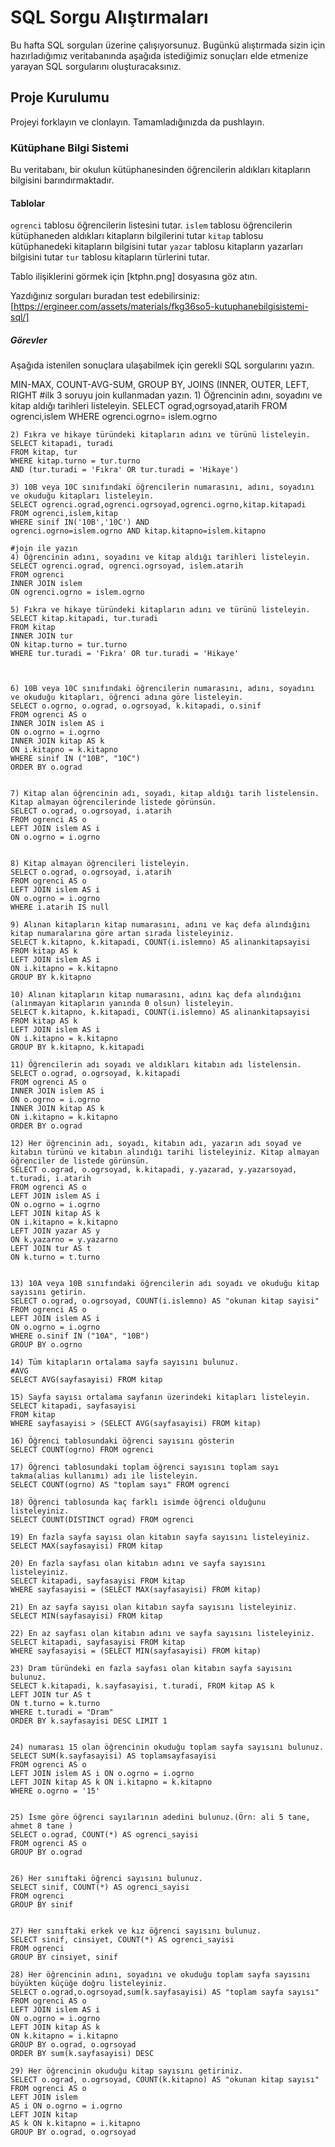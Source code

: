 # SQL Sorgu Alıştırmaları

Bu hafta SQL sorguları üzerine çalışıyorsunuz. Bugünkü alıştırmada sizin için hazırladığımız veritabanında aşağıda istediğimiz sonuçları elde etmenize yarayan SQL sorgularını oluşturacaksınız.

## Proje Kurulumu
Projeyi forklayın ve clonlayın. Tamamladığınızda da pushlayın.

### Kütüphane Bilgi Sistemi

Bu veritabanı, bir okulun kütüphanesinden öğrencilerin aldıkları kitapların bilgisini barındırmaktadır.

#### Tablolar 
`ogrenci` tablosu öğrencilerin listesini tutar.
`islem` tablosu öğrencilerin kütüphaneden aldıkları kitapların bilgilerini tutar
`kitap` tablosu kütüphanedeki kitapların bilgisini tutar
`yazar` tablosu kitapların yazarları bilgisini tutar
`tur` tablosu kitapların türlerini tutar.

Tablo ilişiklerini görmek için [ktphn.png] dosyasına göz atın.

Yazdığınız sorguları buradan test edebilirsiniz: [https://ergineer.com/assets/materials/fkg36so5-kutuphanebilgisistemi-sql/]


##### Görevler
Aşağıda istenilen sonuçlara ulaşabilmek için gerekli SQL sorgularını yazın. 


MIN-MAX, COUNT-AVG-SUM, GROUP BY, JOINS (INNER, OUTER, LEFT, RIGHT
	#ilk 3 soruyu join kullanmadan yazın.
	1) Öğrencinin adını, soyadını ve kitap aldığı tarihleri listeleyin.
	SELECT ograd,ogrsoyad,atarih 
    FROM ogrenci,islem 
    WHERE ogrenci.ogrno= islem.ogrno

	
	2) Fıkra ve hikaye türündeki kitapların adını ve türünü listeleyin.
	SELECT kitapadi, turadi
    FROM kitap, tur
    WHERE kitap.turno = tur.turno
    AND (tur.turadi = 'Fıkra' OR tur.turadi = 'Hikaye')
	
	3) 10B veya 10C sınıfındaki öğrencilerin numarasını, adını, soyadını ve okuduğu kitapları listeleyin.
	SELECT ogrenci.ograd,ogrenci.ogrsoyad,ogrenci.ogrno,kitap.kitapadi
    FROM ogrenci,islem,kitap
    WHERE sinif IN('10B','10C') AND
    ogrenci.ogrno=islem.ogrno AND kitap.kitapno=islem.kitapno
	
	#join ile yazın
	4) Öğrencinin adını, soyadını ve kitap aldığı tarihleri listeleyin.
	SELECT ogrenci.ograd, ogrenci.ogrsoyad, islem.atarih
	FROM ogrenci
	INNER JOIN islem
	ON ogrenci.ogrno = islem.ogrno
	
	5) Fıkra ve hikaye türündeki kitapların adını ve türünü listeleyin.
	SELECT kitap.kitapadi, tur.turadi
	FROM kitap
	INNER JOIN tur
	ON kitap.turno = tur.turno
	WHERE tur.turadi = 'Fıkra' OR tur.turadi = 'Hikaye'

	
	
	6) 10B veya 10C sınıfındaki öğrencilerin numarasını, adını, soyadını ve okuduğu kitapları, öğrenci adına göre listeleyin.
	SELECT o.ogrno, o.ograd, o.ogrsoyad, k.kitapadi, o.sinif
	FROM ogrenci AS o
	INNER JOIN islem AS i
	ON o.ogrno = i.ogrno 
    INNER JOIN kitap AS k
	ON i.kitapno = k.kitapno
	WHERE sinif IN ("10B", "10C")
	ORDER BY o.ograd

	
	7) Kitap alan öğrencinin adı, soyadı, kitap aldığı tarih listelensin. Kitap almayan öğrencilerinde listede görünsün.
	SELECT o.ograd, o.ogrsoyad, i.atarih
	FROM ogrenci AS o
	LEFT JOIN islem AS i
	ON o.ogrno = i.ogrno

	
	8) Kitap almayan öğrencileri listeleyin.
	SELECT o.ograd, o.ogrsoyad, i.atarih
	FROM ogrenci AS o
	LEFT JOIN islem AS i
	ON o.ogrno = i.ogrno
	WHERE i.atarih IS null
	
	9) Alınan kitapların kitap numarasını, adını ve kaç defa alındığını kitap numaralarına göre artan sırada listeleyiniz.
	SELECT k.kitapno, k.kitapadi, COUNT(i.islemno) AS alinankitapsayisi
	FROM kitap AS k
	LEFT JOIN islem AS i
	ON i.kitapno = k.kitapno
	GROUP BY k.kitapno
	
	10) Alınan kitapların kitap numarasını, adını kaç defa alındığını (alınmayan kitapların yanında 0 olsun) listeleyin.
    SELECT k.kitapno, k.kitapadi, COUNT(i.islemno) AS alinankitapsayisi
	FROM kitap AS k
	LEFT JOIN islem AS i
	ON i.kitapno = k.kitapno
	GROUP BY k.kitapno, k.kitapadi

	11) Öğrencilerin adı soyadı ve aldıkları kitabın adı listelensin.
	SELECT o.ograd, o.ogrsoyad, k.kitapadi
	FROM ogrenci AS o
	INNER JOIN islem AS i
	ON o.ogrno = i.ogrno
	INNER JOIN kitap AS k
	ON i.kitapno = k.kitapno
	ORDER BY o.ograd
	
	12) Her öğrencinin adı, soyadı, kitabın adı, yazarın adı soyad ve kitabın türünü ve kitabın alındığı tarihi listeleyiniz. Kitap almayan öğrenciler de listede görünsün.
	SELECT o.ograd, o.ogrsoyad, k.kitapadi, y.yazarad, y.yazarsoyad, t.turadi, i.atarih
	FROM ogrenci AS o
	LEFT JOIN islem AS i
	ON o.ogrno = i.ogrno
	LEFT JOIN kitap AS k 
	ON i.kitapno = k.kitapno
	LEFT JOIN yazar AS y
	ON k.yazarno = y.yazarno
	LEFT JOIN tur AS t
	ON k.turno = t.turno

	
	13) 10A veya 10B sınıfındaki öğrencilerin adı soyadı ve okuduğu kitap sayısını getirin.
	SELECT o.ograd, o.ogrsoyad, COUNT(i.islemno) AS "okunan kitap sayisi"
	FROM ogrenci AS o
	LEFT JOIN islem AS i
	ON o.ogrno = i.ogrno
	WHERE o.sinif IN ("10A", "10B")
	GROUP BY o.ogrno
	
	14) Tüm kitapların ortalama sayfa sayısını bulunuz.
	#AVG
	SELECT AVG(sayfasayisi) FROM kitap
	
	15) Sayfa sayısı ortalama sayfanın üzerindeki kitapları listeleyin.
	SELECT kitapadi, sayfasayisi
	FROM kitap
	WHERE sayfasayisi > (SELECT AVG(sayfasayisi) FROM kitap)
	
	16) Öğrenci tablosundaki öğrenci sayısını gösterin
	SELECT COUNT(ogrno) FROM ogrenci
	
	17) Öğrenci tablosundaki toplam öğrenci sayısını toplam sayı takma(alias kullanımı) adı ile listeleyin.
	SELECT COUNT(ogrno) AS "toplam sayı" FROM ogrenci
	
	18) Öğrenci tablosunda kaç farklı isimde öğrenci olduğunu listeleyiniz.
	SELECT COUNT(DISTINCT ograd) FROM ogrenci
	
	19) En fazla sayfa sayısı olan kitabın sayfa sayısını listeleyiniz.
	SELECT MAX(sayfasayisi) FROM kitap
	
	20) En fazla sayfası olan kitabın adını ve sayfa sayısını listeleyiniz.
	SELECT kitapadi, sayfasayisi FROM kitap
	WHERE sayfasayisi = (SELECT MAX(sayfasayisi) FROM kitap)
	
	21) En az sayfa sayısı olan kitabın sayfa sayısını listeleyiniz.
	SELECT MIN(sayfasayisi) FROM kitap
	
	22) En az sayfası olan kitabın adını ve sayfa sayısını listeleyiniz.
	SELECT kitapadi, sayfasayisi FROM kitap
	WHERE sayfasayisi = (SELECT MIN(sayfasayisi) FROM kitap)
	
	23) Dram türündeki en fazla sayfası olan kitabın sayfa sayısını bulunuz.
	SELECT k.kitapadi, k.sayfasayisi, t.turadi, FROM kitap AS k
	LEFT JOIN tur AS t
	ON t.turno = k.turno
	WHERE t.turadi = "Dram"
	ORDER BY k.sayfasayisi DESC LIMIT 1
	
	
	24) numarası 15 olan öğrencinin okuduğu toplam sayfa sayısını bulunuz.
	SELECT SUM(k.sayfasayisi) AS toplamsayfasayisi
    FROM ogrenci AS o
    LEFT JOIN islem AS i ON o.ogrno = i.ogrno
    LEFT JOIN kitap AS k ON i.kitapno = k.kitapno
    WHERE o.ogrno = '15'

	
	25) İsme göre öğrenci sayılarının adedini bulunuz.(Örn: ali 5 tane, ahmet 8 tane )
    SELECT o.ograd, COUNT(*) AS ogrenci_sayisi
    FROM ogrenci AS o
    GROUP BY o.ograd

	
	26) Her sınıftaki öğrenci sayısını bulunuz.
	SELECT sinif, COUNT(*) AS ogrenci_sayisi
    FROM ogrenci
    GROUP BY sinif

	
	27) Her sınıftaki erkek ve kız öğrenci sayısını bulunuz.
	SELECT sinif, cinsiyet, COUNT(*) AS ogrenci_sayisi
    FROM ogrenci
    GROUP BY cinsiyet, sinif
	
	28) Her öğrencinin adını, soyadını ve okuduğu toplam sayfa sayısını büyükten küçüğe doğru listeleyiniz.
	SELECT o.ograd,o.ogrsoyad,sum(k.sayfasayisi) AS "toplam sayfa sayısı"
	FROM ogrenci AS o
	LEFT JOIN islem AS i
	ON o.ogrno = i.ogrno
	LEFT JOIN kitap AS k
	ON k.kitapno = i.kitapno
	GROUP BY o.ograd, o.ogrsoyad
    ORDER BY sum(k.sayfasayisi) DESC    
	
	29) Her öğrencinin okuduğu kitap sayısını getiriniz.
	SELECT o.ograd, o.ogrsoyad, COUNT(k.kitapno) AS "okunan kitap sayısı"
    FROM ogrenci AS o
    LEFT JOIN islem 
	AS i ON o.ogrno = i.ogrno
    LEFT JOIN kitap 
	AS k ON k.kitapno = i.kitapno
    GROUP BY o.ograd, o.ogrsoyad

